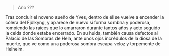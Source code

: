 > Año ???

Tras concluir el noveno sueño de Yves, dentro de él se vuelve a encender la cólera del Fjölkyng, y aparece de nuevo si forma sombría y poderosa, rompiendo las raíces que lo amarraron durante tantos años y acto seguido la celda donde estaba encerrado. En su huida, también causa defectos al Palacio de las Sombras de Hela, ante unos ojos incrédulos de la diosa de la muerte, que ve como una poderosa sombra escapa veloz y torpemente de Helheim.